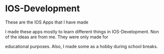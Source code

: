 # IOS-Development
These are the IOS Apps that I have made

I made these apps mostly to learn different things in IOS-Development. Non of the ideas are from me. They were only made for

educational purposes. Also, I made some as a hobby during school breaks.
